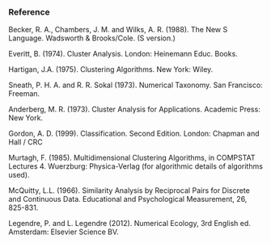 
### Reference

Becker, R. A., Chambers, J. M. and Wilks, A. R. (1988). The New S Language. Wadsworth & Brooks/Cole. (S version.)

Everitt, B. (1974). Cluster Analysis. London: Heinemann Educ. Books.

Hartigan, J.A. (1975). Clustering Algorithms. New York: Wiley.

Sneath, P. H. A. and R. R. Sokal (1973). Numerical Taxonomy. San Francisco: Freeman.

Anderberg, M. R. (1973). Cluster Analysis for Applications. Academic Press: New York.

Gordon, A. D. (1999). Classification. Second Edition. London: Chapman and Hall / CRC

Murtagh, F. (1985). Multidimensional Clustering Algorithms, in COMPSTAT Lectures 4. Wuerzburg: Physica-Verlag (for algorithmic details of algorithms used).

McQuitty, L.L. (1966).  Similarity Analysis by Reciprocal Pairs for Discrete and Continuous Data. Educational and Psychological Measurement, 26, 825-831.

Legendre, P. and L. Legendre (2012). Numerical Ecology, 3rd English ed. Amsterdam: Elsevier Science BV.
